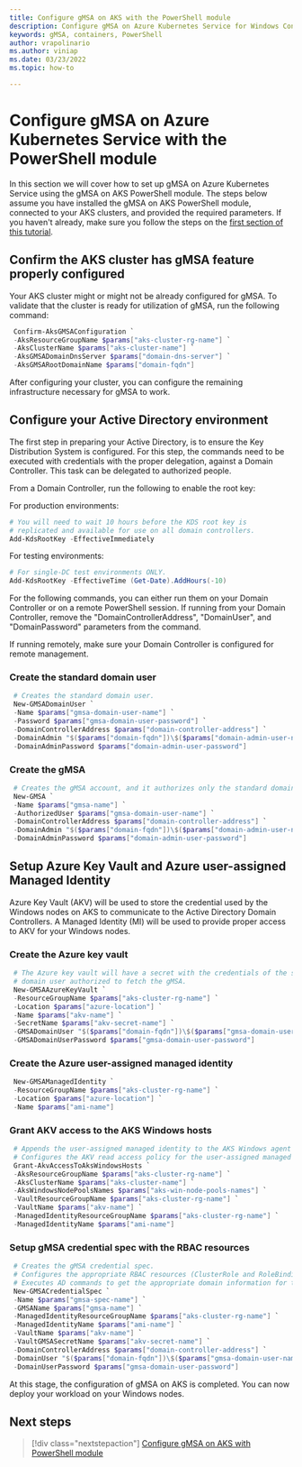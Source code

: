 ```yaml
---
title: Configure gMSA on AKS with the PowerShell module
description: Configure gMSA on Azure Kubernetes Service for Windows Containers.
keywords: gMSA, containers, PowerShell
author: vrapolinario
ms.author: viniap
ms.date: 03/23/2022
ms.topic: how-to

---
```


# Configure gMSA on Azure Kubernetes Service with the PowerShell module

In this section we will cover how to set up gMSA on Azure Kubernetes Service using the gMSA on AKS PowerShell module. The steps below assume you have installed the gMSA on AKS PowerShell module, connected to your AKS clusters, and provided the required parameters. If you haven't already, make sure you follow the steps on the [first section of this tutorial](./gmsa-aks-ps-module.md).

## Confirm the AKS cluster has gMSA feature properly configured

Your AKS cluster might or might not be already configured for gMSA. To validate that the cluster is ready for utilization of gMSA, run the following command:

   ```powershell
    Confirm-AksGMSAConfiguration `
    -AksResourceGroupName $params["aks-cluster-rg-name"] `
    -AksClusterName $params["aks-cluster-name"] `
    -AksGMSADomainDnsServer $params["domain-dns-server"] `
    -AksGMSARootDomainName $params["domain-fqdn"]
   ```
After configuring your cluster, you can configure the remaining infrastructure necessary for gMSA to work.

## Configure your Active Directory environment

The first step in preparing your Active Directory, is to ensure the Key Distribution System is configured. For this step, the commands need to be executed with credentials with the proper delegation, against a Domain Controller. This task can be delegated to authorized people.

From a Domain Controller, run the following to enable the root key:

For production environments:

   ```powershell
# You will need to wait 10 hours before the KDS root key is
# replicated and available for use on all domain controllers.
Add-KdsRootKey -EffectiveImmediately
   ```

For testing environments:

   ```powershell
# For single-DC test environments ONLY.
Add-KdsRootKey -EffectiveTime (Get-Date).AddHours(-10)
   ```

For the following commands, you can either run them on your Domain Controller or on a remote PowerShell session. If running from your Domain Controller, remove the "DomainControllerAddress", "DomainUser", and "DomainPassword" parameters from the command.

If running remotely, make sure your Domain Controller is configured for remote management.

### Create the standard domain user

   ```powershell
    # Creates the standard domain user.
    New-GMSADomainUser `
    -Name $params["gmsa-domain-user-name"] `
    -Password $params["gmsa-domain-user-password"] `
    -DomainControllerAddress $params["domain-controller-address"] `
    -DomainAdmin "$($params["domain-fqdn"])\$($params["domain-admin-user-name"])" `
    -DomainAdminPassword $params["domain-admin-user-password"]
   ```

### Create the gMSA

   ```powershell
    # Creates the gMSA account, and it authorizes only the standard domain user.
    New-GMSA `
    -Name $params["gmsa-name"] `
    -AuthorizedUser $params["gmsa-domain-user-name"] `
    -DomainControllerAddress $params["domain-controller-address"] `
    -DomainAdmin "$($params["domain-fqdn"])\$($params["domain-admin-user-name"])" `
    -DomainAdminPassword $params["domain-admin-user-password"]
   ```

## Setup Azure Key Vault and Azure user-assigned Managed Identity

Azure Key Vault (AKV) will be used to store the credential used by the Windows nodes on AKS to communicate to the Active Directory Domain Controllers. A Managed Identity (MI) will be used to provide proper access to AKV for your Windows nodes.

### Create the Azure key vault

   ```powershell
    # The Azure key vault will have a secret with the credentials of the standard
    # domain user authorized to fetch the gMSA.
    New-GMSAAzureKeyVault `
    -ResourceGroupName $params["aks-cluster-rg-name"] `
    -Location $params["azure-location"] `
    -Name $params["akv-name"] `
    -SecretName $params["akv-secret-name"] `
    -GMSADomainUser "$($params["domain-fqdn"])\$($params["gmsa-domain-user-name"])" `
    -GMSADomainUserPassword $params["gmsa-domain-user-password"]
   ```

### Create the Azure user-assigned managed identity

   ```powershell
    New-GMSAManagedIdentity `
    -ResourceGroupName $params["aks-cluster-rg-name"] `
    -Location $params["azure-location"] `
    -Name $params["ami-name"]
   ```

### Grant AKV access to the AKS Windows hosts

   ```powershell
    # Appends the user-assigned managed identity to the AKS Windows agent pools given as input parameter.
    # Configures the AKV read access policy for the user-assigned managed identity.
    Grant-AkvAccessToAksWindowsHosts `
    -AksResourceGroupName $params["aks-cluster-rg-name"] `
    -AksClusterName $params["aks-cluster-name"] `
    -AksWindowsNodePoolsNames $params["aks-win-node-pools-names"] `
    -VaultResourceGroupName $params["aks-cluster-rg-name"] `
    -VaultName $params["akv-name"] `
    -ManagedIdentityResourceGroupName $params["aks-cluster-rg-name"] `
    -ManagedIdentityName $params["ami-name"]
   ```

### Setup gMSA credential spec with the RBAC resources

   ```powershell
    # Creates the gMSA credential spec.
    # Configures the appropriate RBAC resources (ClusterRole and RoleBinding) for the spec.
    # Executes AD commands to get the appropriate domain information for the credential spec.
    New-GMSACredentialSpec `
    -Name $params["gmsa-spec-name"] `
    -GMSAName $params["gmsa-name"] `
    -ManagedIdentityResourceGroupName $params["aks-cluster-rg-name"] `
    -ManagedIdentityName $params["ami-name"] `
    -VaultName $params["akv-name"] `
    -VaultGMSASecretName $params["akv-secret-name"] `
    -DomainControllerAddress $params["domain-controller-address"] `
    -DomainUser "$($params["domain-fqdn"])\$($params["gmsa-domain-user-name"])" `
    -DomainUserPassword $params["gmsa-domain-user-password"]
   ```
At this stage, the configuration of gMSA on AKS is completed. You can now deploy your workload on your Windows nodes.

## Next steps

> [!div class="nextstepaction"]
> [Configure gMSA on AKS with PowerShell module](./validate-gmsa-ps-module.md)